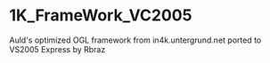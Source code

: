 # 1K_FrameWork_VC2005
Auld's optimized OGL framework from in4k.untergrund.net ported to VS2005 Express by Rbraz
